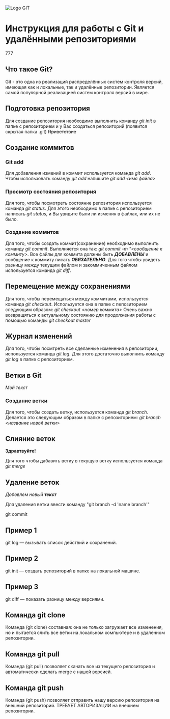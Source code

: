 ![Logo GIT](https://pbs.twimg.com/media/DkO9Q_FWsAUFuOt?format=jpg&name=large)

# Инструкция для работы с Git и удалёнными репозиториями
777

## Что такое Git?
Git - это одна из реализаций распределённых систем контроля версий, имеющая как и локальные, так и удалённые репозитории. Является самой популярной реализацией систем контроля версий в мире.

## Подготовка репозитория
Для создание репозитория необходимо выполнить команду *git init*  в папке с репозиторием и у Вас создаться репозиторий (появится скрытая папка .git)
~~Приветствие~~

## Создание коммитов

### Git add
Для добавления измений в коммит используется команда *git add*. Чтобы использовать команду *git add* напишите *git add <имя файла>*

### Просмотр состояния репозитория
Для того, чтобы посмотреть состояние репозитория используется команда *git status*. Для этого необходимо в папке с репозиторием написать *git status*, и Вы увидите были ли измения в файлах, или их не было.

### Создание коммитов
Для того, чтобы создать коммит(сохранение) необходимо выполнить команду *git commit*. Выполняется она так: *git commit -m "<сообщение к коммиту>*. Все файлы для коммита должны быть ***ДОБАВЛЕНЫ*** и сообщение к коммиту писать ***ОБЯЗАТЕЛЬНО***.
Для того чтобы увидеть разницу между текущим файлом и закоммиченным файлом используется команда *git diff*.

## Перемещение между сохранениями
Для того, чтобы перемещаться между коммитами, используется команда *git checkout*. Используется она в папке с пепозиторием следующим образом: *git checkout <номер коммита>*
Очень важно возвращяться к актуальному состоянию для продолжения работы с помощью команды  *git checkout master*

## Журнал изменений
Для того, чтобы посмтреть все сделанные изменения в репозитории, используется команда *git log*. Для этого достаточно выполнить команду *git log* в папке с репозиторием. 

## Ветки в Git

*Мой текст*

### Создание ветки

Для того, чтобы создать ветку, используется команда *git branch*. Делается это следующим образом в папке с репозиторием: *git branch <название новой ветки>*

## Слияние веток

 **Здравтвуйте!**

Для того чтобы дабавить ветку в текущую ветку используется команда *git merge <name branch>*

## Удаление веток

*Добовлем новый **текст***

Для удаления ветки ввести команду "git branch -d 'name branch'"

git commit

## Пример 1

git log — вызывать список действий и сохранений.

## Пример 2

git init — создать репозиторий в папке на локальной машине.

## Пример 3

git diff — показать разницу между версиями.

## Команда git clone

Команда (git clone) составная: она не только  загружает все изменения, но и пытается слить все ветки на локальном компьютере и в удаленном репозитории.

## Команда git pull

Команда (git pull) позволяет скачать все из текущего репозитория и автоматически сделать merge с нашей версией.

## Команда git push

Команда (git push) позволяет отправить нашу версию репозитория на внешний репозиторий. ТРЕБУЕТ АВТОРИЗАЦИИ
на внешнем репозитории.